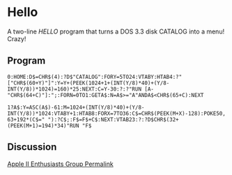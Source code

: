 # Hello

A two-line _HELLO_ program that turns a DOS 3.3 disk CATALOG into a menu! Crazy!

## Program

`0:HOME:D$=CHR$(4):?D$"CATALOG":FORY=5TO24:VTABY:HTAB4:?"["CHR$(60+Y)"]":Y=Y+(PEEK(1024+1+(INT(Y/8)*40)+(Y/8-INT(Y/8))*1024)=160)*25:NEXT:C=Y-30:?:?"RUN [A-"CHR$(64+C)"]:";:FORN=0TO1:GETA$:N=A$>="A"ANDA$<CHR$(65+C):NEXT`

`1?A$:Y=ASC(A$)-61:M=1024+(INT(Y/8)*40)+(Y/8-INT(Y/8))*1024:VTABY+1:HTAB8:FORX=7TO36:C$=CHR$(PEEK(M+X)-128):POKE50,63+192*(C$=" "):?C$;:F$=F$+C$:NEXT:VTAB23:?:?D$CHR$(32+(PEEK(M+1)=194)*34)"RUN "F$`

## Discussion

[Apple II Enthusiasts Group Permalink](https://www.facebook.com/groups/5251478676/permalink/10158434283573677/)

